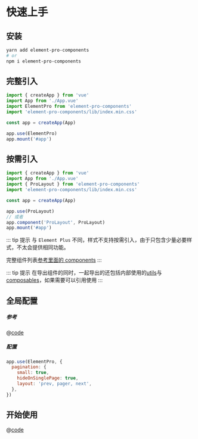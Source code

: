 # 快速上手

## 安装

```sh
yarn add element-pro-components
# or
npm i element-pro-components
```

## 完整引入

```js
import { createApp } from 'vue'
import App from './App.vue'
import ElementPro from 'element-pro-components'
import 'element-pro-components/lib/index.min.css'

const app = createApp(App)

app.use(ElementPro)
app.mount('#app')
```

## 按需引入

```js
import { createApp } from 'vue'
import App from './App.vue'
import { ProLayout } from 'element-pro-components'
import 'element-pro-components/lib/index.min.css'

const app = createApp(App)

app.use(ProLayout)
// 或者
app.component('ProLayout', ProLayout)
app.mount('#app')
```

::: tip 提示
与 `Element Plus` 不同，样式不支持按需引入，由于只包含少量必要样式，不太会提供相同功能。

完整组件列表[参考里面的 components](https://github.com/tolking/element-pro-components/blob/master/src/index.ts)
:::

::: tip 提示
在导出组件的同时，一起导出的还包括内部使用的[utils](https://github.com/tolking/element-pro-components/blob/master/src/utils/index.ts)与[composables](https://github.com/tolking/element-pro-components/blob/master/src/composables/public.ts)，如果需要可以引用使用
:::

## 全局配置

##### 参考

@[code](@/src/config.ts)

##### 配置

```js
app.use(ElementPro, {
  pagination: {
    small: true,
    hideOnSinglePage: true,
    layout: 'prev, pager, next',
  },
})
```

## 开始使用

@[code](@/example/src/layout/Layout.vue)
